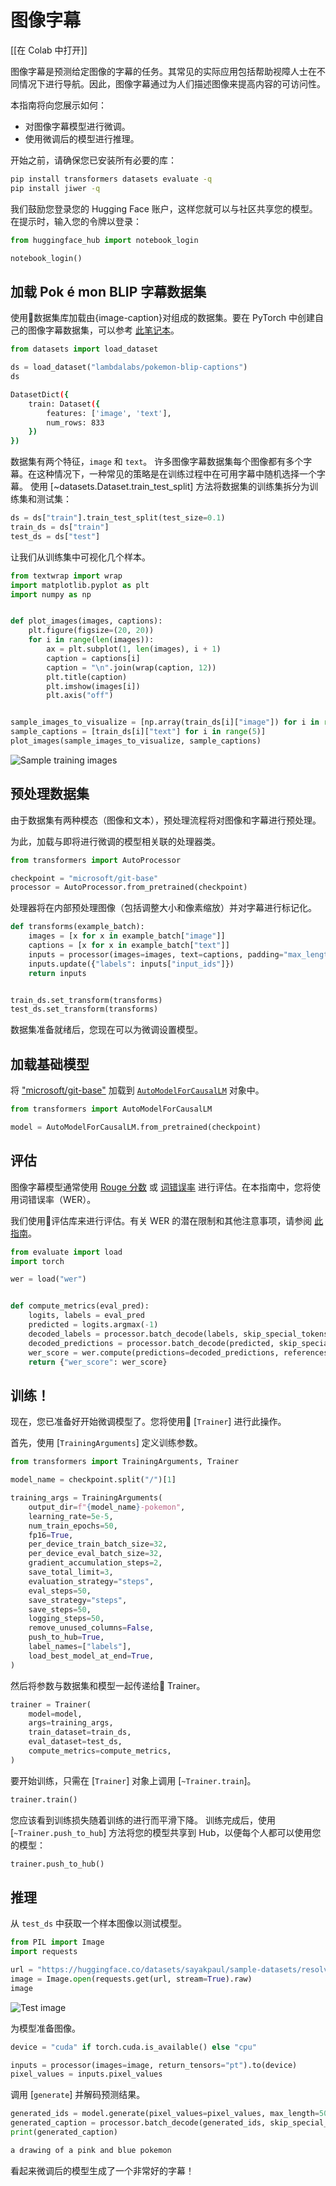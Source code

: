 <!--版权所有 2023 年 The HuggingFace 团队。保留所有权利。
根据 Apache 许可证第 2.0 版（“许可证”）的规定，您除非遵守许可证，否则不得使用本文件。您可以在以下网址获得许可证的副本
http://www.apache.org/licenses/LICENSE-2.0
除非适用法律要求或书面同意，根据许可证分发的软件是按照“原样”分发的，不附带任何形式的保证或条件。请参阅许可证以获得特定语言下的权限和限制。特别注意，此文件以 Markdown 格式编写，但包含我们文档构建器（类似于 MDX）的特定语法，可能无法在您的 Markdown 查看器中正确显示。
-->


# 图像字幕

[[在 Colab 中打开]]

图像字幕是预测给定图像的字幕的任务。其常见的实际应用包括帮助视障人士在不同情况下进行导航。因此，图像字幕通过为人们描述图像来提高内容的可访问性。

本指南将向您展示如何：

* 对图像字幕模型进行微调。
* 使用微调后的模型进行推理。

开始之前，请确保您已安装所有必要的库：
```bash
pip install transformers datasets evaluate -q
pip install jiwer -q
```

我们鼓励您登录您的 Hugging Face 账户，这样您就可以与社区共享您的模型。在提示时，输入您的令牌以登录：

```python
from huggingface_hub import notebook_login

notebook_login()
```

## 加载 Pok é mon BLIP 字幕数据集

使用🤗数据集库加载由{image-caption}对组成的数据集。要在 PyTorch 中创建自己的图像字幕数据集，可以参考 [此笔记本](https://github.com/NielsRogge/Transformers-Tutorials/blob/master/GIT/Fine_tune_GIT_on_an_image_captioning_dataset.ipynb)。

```python
from datasets import load_dataset

ds = load_dataset("lambdalabs/pokemon-blip-captions")
ds
```
```bash
DatasetDict({
    train: Dataset({
        features: ['image', 'text'],
        num_rows: 833
    })
})
```

数据集有两个特征，`image` 和 `text`。
<Tip>
许多图像字幕数据集每个图像都有多个字幕。在这种情况下，一种常见的策略是在训练过程中在可用字幕中随机选择一个字幕。
</Tip>
使用 [~datasets.Dataset.train_test_split] 方法将数据集的训练集拆分为训练集和测试集：

```python
ds = ds["train"].train_test_split(test_size=0.1)
train_ds = ds["train"]
test_ds = ds["test"]
```

让我们从训练集中可视化几个样本。

```python
from textwrap import wrap
import matplotlib.pyplot as plt
import numpy as np


def plot_images(images, captions):
    plt.figure(figsize=(20, 20))
    for i in range(len(images)):
        ax = plt.subplot(1, len(images), i + 1)
        caption = captions[i]
        caption = "\n".join(wrap(caption, 12))
        plt.title(caption)
        plt.imshow(images[i])
        plt.axis("off")


sample_images_to_visualize = [np.array(train_ds[i]["image"]) for i in range(5)]
sample_captions = [train_ds[i]["text"] for i in range(5)]
plot_images(sample_images_to_visualize, sample_captions)
```
    
<div class="flex justify-center">    <img src="https://huggingface.co/datasets/huggingface/documentation-images/resolve/main/transformers/tasks/sample_training_images_image_cap.png" alt="Sample training images"/> </div>

## 预处理数据集

由于数据集有两种模态（图像和文本），预处理流程将对图像和字幕进行预处理。

为此，加载与即将进行微调的模型相关联的处理器类。
```python
from transformers import AutoProcessor

checkpoint = "microsoft/git-base"
processor = AutoProcessor.from_pretrained(checkpoint)
```

处理器将在内部预处理图像（包括调整大小和像素缩放）并对字幕进行标记化。
```python
def transforms(example_batch):
    images = [x for x in example_batch["image"]]
    captions = [x for x in example_batch["text"]]
    inputs = processor(images=images, text=captions, padding="max_length")
    inputs.update({"labels": inputs["input_ids"]})
    return inputs


train_ds.set_transform(transforms)
test_ds.set_transform(transforms)
```

数据集准备就绪后，您现在可以为微调设置模型。

## 加载基础模型

将 ["microsoft/git-base"](https://huggingface.co/microsoft/git-base) 加载到 [`AutoModelForCausalLM`](https://huggingface.co/docs/transformers/model_doc/auto#transformers.AutoModelForCausalLM) 对象中。


```python
from transformers import AutoModelForCausalLM

model = AutoModelForCausalLM.from_pretrained(checkpoint)
```

## 评估

图像字幕模型通常使用 [Rouge 分数](https://huggingface.co/spaces/evaluate-metric/rouge) 或 [词错误率](https://huggingface.co/spaces/evaluate-metric/wer) 进行评估。在本指南中，您将使用词错误率（WER）。

我们使用🤗评估库来进行评估。有关 WER 的潜在限制和其他注意事项，请参阅 [此指南](https://huggingface.co/spaces/evaluate-metric/wer)。

```python
from evaluate import load
import torch

wer = load("wer")


def compute_metrics(eval_pred):
    logits, labels = eval_pred
    predicted = logits.argmax(-1)
    decoded_labels = processor.batch_decode(labels, skip_special_tokens=True)
    decoded_predictions = processor.batch_decode(predicted, skip_special_tokens=True)
    wer_score = wer.compute(predictions=decoded_predictions, references=decoded_labels)
    return {"wer_score": wer_score}
```

## 训练！
现在，您已准备好开始微调模型了。您将使用🤗 [`Trainer`] 进行此操作。

首先，使用 [`TrainingArguments`] 定义训练参数。

```python
from transformers import TrainingArguments, Trainer

model_name = checkpoint.split("/")[1]

training_args = TrainingArguments(
    output_dir=f"{model_name}-pokemon",
    learning_rate=5e-5,
    num_train_epochs=50,
    fp16=True,
    per_device_train_batch_size=32,
    per_device_eval_batch_size=32,
    gradient_accumulation_steps=2,
    save_total_limit=3,
    evaluation_strategy="steps",
    eval_steps=50,
    save_strategy="steps",
    save_steps=50,
    logging_steps=50,
    remove_unused_columns=False,
    push_to_hub=True,
    label_names=["labels"],
    load_best_model_at_end=True,
)
```

然后将参数与数据集和模型一起传递给🤗 Trainer。
```python
trainer = Trainer(
    model=model,
    args=training_args,
    train_dataset=train_ds,
    eval_dataset=test_ds,
    compute_metrics=compute_metrics,
)
```

要开始训练，只需在 [`Trainer`] 对象上调用 [`~Trainer.train`]。
```python 
trainer.train()
```

您应该看到训练损失随着训练的进行而平滑下降。
训练完成后，使用 [`~Trainer.push_to_hub`] 方法将您的模型共享到 Hub，以便每个人都可以使用您的模型：

```python
trainer.push_to_hub()
```

## 推理
从 `test_ds` 中获取一个样本图像以测试模型。

```python
from PIL import Image
import requests

url = "https://huggingface.co/datasets/sayakpaul/sample-datasets/resolve/main/pokemon.png"
image = Image.open(requests.get(url, stream=True).raw)
image
```

<div class="flex justify-center">    <img src="https://huggingface.co/datasets/huggingface/documentation-images/resolve/main/transformers/tasks/test_image_image_cap.png" alt="Test image"/> </div>    

为模型准备图像。
```python
device = "cuda" if torch.cuda.is_available() else "cpu"

inputs = processor(images=image, return_tensors="pt").to(device)
pixel_values = inputs.pixel_values
```

调用 [`generate`] 并解码预测结果。
```python
generated_ids = model.generate(pixel_values=pixel_values, max_length=50)
generated_caption = processor.batch_decode(generated_ids, skip_special_tokens=True)[0]
print(generated_caption)
```
```bash
a drawing of a pink and blue pokemon
```

看起来微调后的模型生成了一个非常好的字幕！